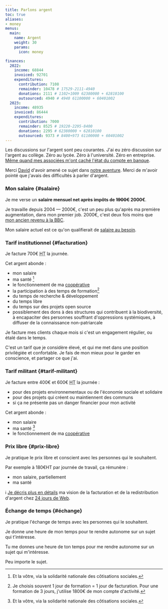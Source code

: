 ```yaml
---
title: Parlons argent
toc: true
aliases:
- money
menus:
  main:
    name: Argent
    weight: 30
    params:
      icon: money

finances:
  2022:
    income: 68844
    invoiced: 92701
    expenditures:
      contribution: 7108
      remainder: 10478 # 17529-2111-4940
      donations: 2111 # 1102+1009 62380000 + 62810100
      outsourced: 4940 # 4940 61100000 + 60401002
  2023:
    income: 48935
    invoiced: 86444
    expenditures:
      contribution: 7000
      remainder: 8525 # 19220-2295-8400
      donations: 2295 # 62380000 + 62810100
      outsourced: 9373 # 8400+973 61100000 + 60401002
---
```


Les discussions sur l'argent sont peu courantes. J'ai eu zéro discussion sur l'argent au collège. Zéro au lycée. Zéro à l'université. Zéro en entreprise. [Même quand mes associées m'ont caché l'état du compte en banque][dijiwan].

Merci [David] d'avoir amené ce sujet dans [notre aventure][dtc].
Merci de m'avoir pointé que j'avais des difficultés à parler d'argent.

### Mon salaire {#salaire}

Je me verse un **salaire mensuel net après impôts de ~~1900€~~ 2000€**.<br>

Je travaille depuis 2004 —
2000€, c'est un peu plus qu'après ma première augmentation, dans mon premier job.
2000€, c'est deux fois moins que [mon ancien revenu à la BBC][bbc].

Mon salaire actuel est ce qu'on qualifierait de [salaire au besoin](https://www.bastamag.net/salaire-au-besoin-egalite-salariale-alternative-cooperative-Scop-boulangerie-Le-Pain-des-Cairns-reconnaissance-du-travail).


### Tarif institutionnel {#facturation}

Je facture 700€ <abbr title="hors-taxe">HT</abbr> la journée.

Cet argent abonde :

- mon salaire
- ma santé [^2]
- le fonctionnement de ma [coopérative]
- la participation à des temps de formation[^1]
- du temps de recherche & développement
- du temps libre
- du temps sur des projets open source
- possiblement des dons à des structures qui contribuent à la biodiversité, à encapaciter des personnes souffrant d'oppressions systémiques, à diffuser de la connaissance non-patriarcale


Je facture mes clients chaque mois si c'est un engagement régulier, ou étalé dans le temps.

C'est un tarif que je considère élevé, et qui me met dans une position privilégiée et confortable. Je fais de mon mieux pour le garder en conscience, et partager ce que j'ai.

### Tarif militant {#tarif-militant}

Je facture entre 400€ et 600€ <abbr title="hors-taxe">HT</abbr> la journée&nbsp;:

- pour des projets environnementaux ou de l'économie sociale et solidaire
- pour des projets qui créent ou maintiennent des communs
- si ça ne présente pas un danger financier pour mon activité

Cet argent abonde :

- mon salaire
- ma santé [^2]
- le fonctionnement de ma [coopérative]

### Prix libre {#prix-libre}

Je pratique le prix libre et conscient avec les personnes qui le souhaitent.

Par exemple à 180€HT par journée de travail, ça rémunère :

- mon salaire, partiellement
- ma santé

:information_source: [Je décris plus en détails][24joursdeweb] ma vision de la facturation et de la redistribution d'argent chez [24 jours de Web][24jw].


### Échange de temps {#échange}

Je pratique l'échange de temps avec les personnes qui le souhaitent.

Je donne une heure de mon temps pour te rendre autonome sur un sujet qui t'intéresse.

Tu me donnes une heure de ton temps pour me rendre autonome sur un sujet qui m'intéresse.

Peu importe le sujet.

[David]: https://davidbruant.github.io/
[dijiwan]: https://www.youtube.com/watch?v=NVpH1w_aSUk
[dtc]: https://dtc-innovation.github.io
[bbc]: https://www.bbc.co.uk/rd/people/thomas-parisot
[coopérative]: https://solstice.coop
[opencollective]: https://opencollective.com/nodebook
[24joursdeweb]: https://www.24joursdeweb.fr/2022/tjm-tarif-journalier-militant/
[24jw]: https://www.24joursdeweb.fr/

[^1]: Je choisis souvent 1 jour de formation = 1 jour de facturation. Pour une formation de 3 jours, j'utilise 1800€ de mon compte d'activité.
[^2]: Et la vôtre, via la solidarité nationale des côtisations sociales.

